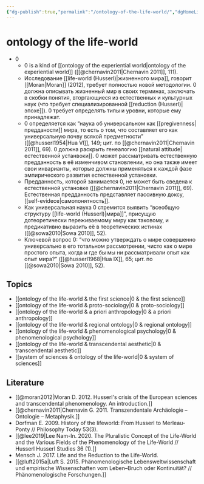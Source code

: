 ```yaml
---
{"dg-publish":true,"permalink":"/ontology-of-the-life-world/","dgHomeLink":false,"dgPassFrontmatter":false}
---
```


# ontology of the life-world
- 0
	- 0 is a kind of [[ontology of the experiential world|ontology of the experiential world]] ([[@chernavin2011|Chernavin 2011]], 111).
	- Исследование [[life-world (Husserl)|жизненного мира]], говорит [[Moran|Moran]] (2012), требует полностью новой методологии. 0 должна описывать жизненный мир в своих терминах, заключать в скобки понятия, вторгающиеся из естественных и культурных наук (что требует специализированной [[reduction (Husserl)|эпохе]]). 0 требует определять типы и уровни, которые ему принадлежат.
	- 0 определяется как “наука об универсальном как [[pregivenness|предданости]] мира, то есть о том, что составляет его как универсальную почву всякой предметности” ([[@husserl1954|Hua VI]], 149; цит. по [[@chernavin2011|Chernavin 2011]], 69). 0 должна раскрыть генеалогию [[natural attitude|естественной устанвоки]]. 0 может рассматривать естественную предданность в её изменчивом становлении, но она также имеет свои инварианты, которые должны применяться к каждой фазе эмпирического развития естественной установки.
	- Предданность, которой занимается 0, не может быть сведена к естественной установке ([[@chernavin2011|Chernavin 2011]], 69). Естественная предданность представляет пассивную доксу, [[self-evidece|самопонятность]].
	- Как универсальная наука 0 стремится выявить “всеобщую структуру [[life-world (Husserl)|мира]]”, присущую дотеоретически переживаемому миру как таковому, и предикативно выразить её в теоретических истинах ([[@sowa2010|Sowa 2010]], 52).
	- Ключевой вопрос 0: “что можно утверждать о мире совершенно универсально в его тотальном рассмотрении, чисто как о мире простого опыта, когда и где бы мы ни рассматривали опыт как опыт мира?” ([[@husserl1968|Hua IX]], 65; цит. по [[@sowa2010|Sowa 2010]], 52).

## Topics
- [[ontology of the life-world & the first science|0 & the first science]]
- [[ontology of the life-world & proto-sociology|0 & proto-sociology]]
- [[ontology of the life-world & a priori anthropology|0 & a priori anthropology]]
- [[ontology of the life-world & regional ontology|0 & regional ontology]]
- [[ontology of the life-world & phenomenological psychology|0 & phenomenological psychology]]
- [[ontology of the life-world & transcendental aesthetic|0 & transcendental aesthetic]]
- [[system of sciences & ontology of the life-world|0 & system of sciences]]



## Literature
- [[@moran2012|Moran D. 2012. Husserl's crisis of the European sciences and transcendental phenomenology. An introduction.]]
- [[@chernavin2011|Chernavin G. 2011. Transzendentale Archäologie – Ontologie – Metaphysik.]]
- Dorfman E. 2009. History of the lifeworld: From Husserl to Merleau-Ponty // Philosophy Today 53(3).
- [[@lee2019|Lee Nam-In. 2020. The Pluralistic Concept of the Life-World and the Various Fields of the Phenomenology of the Life-World // Husserl Husserl Studies 36 (1).]]
- Mensch J. 2017. Life and the Reduction to the Life-World.
- [[@luft2015a|Luft S. 2015. Phänomenologische Lebensweltwissenschaft und empirische Wissenschaften vom Leben–Bruch oder Kontinuität? // Phänomenologische Forschungen.]]


